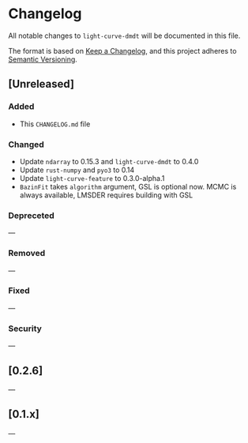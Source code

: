 # Changelog

All notable changes to `light-curve-dmdt` will be documented in this file.

The format is based on [Keep a Changelog](https://keepachangelog.com/en/1.0.0/),
and this project adheres to [Semantic Versioning](https://semver.org/spec/v2.0.0.html).

## [Unreleased]

### Added

- This `CHANGELOG.md` file

### Changed

- Update `ndarray` to 0.15.3 and `light-curve-dmdt` to 0.4.0
- Update `rust-numpy` and `pyo3` to 0.14
- Update `light-curve-feature` to 0.3.0-alpha.1
- `BazinFit` takes `algorithm` argument, GSL is optional now. MCMC is always available, LMSDER requires building with GSL

### Depreceted

—

### Removed

—

### Fixed

—

### Security

—

## [0.2.6]

—

## [0.1.x]

—

